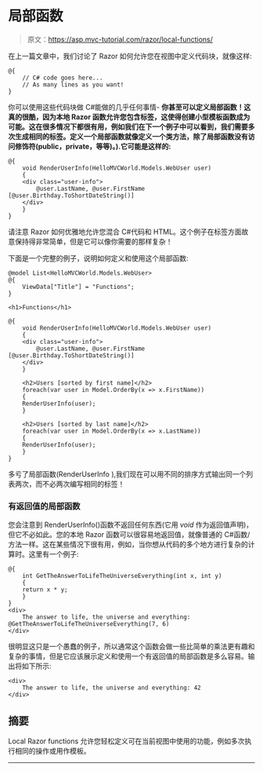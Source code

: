# 局部函数

> 原文：<https://asp.mvc-tutorial.com/razor/local-functions/>

在上一篇文章中，我们讨论了 Razor 如何允许您在视图中定义代码块，就像这样:

```
@{
    // C# code goes here...
    // As many lines as you want!
}
```

你可以使用这些代码块做 C#能做的几乎任何事情- **你甚至可以定义局部函数！这真的很酷，因为本地 Razor 函数允许您包含标签，这使得创建小型模板函数成为可能。这在很多情况下都很有用，例如我们在下一个例子中可以看到，我们需要多次生成相同的标签。定义一个局部函数就像定义一个类方法，除了局部函数没有访问修饰符(public，private，等等)。).它可能是这样的:**

```
@{
    void RenderUserInfo(HelloMVCWorld.Models.WebUser user)
    {
    <div class="user-info">
        @user.LastName, @user.FirstName [@user.Birthday.ToShortDateString()]
    </div>
    }
}
```

请注意 Razor 如何优雅地允许您混合 C#代码和 HTML。这个例子在标签方面故意保持得非常简单，但是它可以像你需要的那样复杂！

下面是一个完整的例子，说明如何定义和使用这个局部函数:

<input type="hidden" name="IL_IN_ARTICLE">

```
@model List<HelloMVCWorld.Models.WebUser>
@{
    ViewData["Title"] = "Functions";
}

<h1>Functions</h1>

@{
    void RenderUserInfo(HelloMVCWorld.Models.WebUser user)
    {
    <div class="user-info">
        @user.LastName, @user.FirstName [@user.Birthday.ToShortDateString()]
    </div>
    }

    <h2>Users [sorted by first name]</h2>
    foreach(var user in Model.OrderBy(x => x.FirstName))
    {
    RenderUserInfo(user);
    }

    <h2>Users [sorted by last name]</h2>
    foreach(var user in Model.OrderBy(x => x.LastName))
    {
    RenderUserInfo(user);
    }
}
```

多亏了局部函数(RenderUserInfo ),我们现在可以用不同的排序方式输出同一个列表两次，而不必两次编写相同的标签！

### 有返回值的局部函数

您会注意到 RenderUserInfo()函数不返回任何东西(它用 *void* 作为返回值声明)，但它不必如此。您的本地 Razor 函数可以很容易地返回值，就像普通的 C#函数/方法一样。这在某些情况下很有用，例如，当你想从代码的多个地方进行复杂的计算时。这里有一个例子:

```
@{ 
    int GetTheAnswerToLifeTheUniverseEverything(int x, int y)
    {
    return x * y;
    }
}
<div>
    The answer to life, the universe and everything: @GetTheAnswerToLifeTheUniverseEverything(7, 6)
</div>
```

很明显这只是一个愚蠢的例子，所以通常这个函数会做一些比简单的乘法更有趣和复杂的事情，但是它应该展示定义和使用一个有返回值的局部函数是多么容易。输出将如下所示:

```
<div>
    The answer to life, the universe and everything: 42
</div>
```

## 摘要

Local Razor functions 允许您轻松定义可在当前视图中使用的功能，例如多次执行相同的操作或用作模板。

* * *